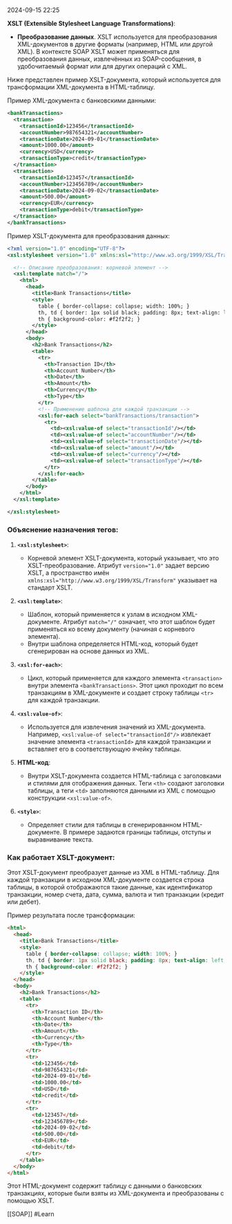  2024-09-15 22:25

**XSLT (Extensible Stylesheet Language Transformations)**:

- **Преобразование данных**. XSLT используется для преобразования XML-документов в другие форматы (например, HTML или другой XML). В контексте SOAP XSLT может применяться для преобразования данных, извлечённых из SOAP-сообщения, в удобочитаемый формат или для других операций с XML.

Ниже представлен пример XSLT-документа, который используется для трансформации XML-документа в HTML-таблицу.

Пример XML-документа с банковскими данными:
```xml
<bankTransactions>
  <transaction>
    <transactionId>123456</transactionId>
    <accountNumber>987654321</accountNumber>
    <transactionDate>2024-09-01</transactionDate>
    <amount>1000.00</amount>
    <currency>USD</currency>
    <transactionType>credit</transactionType>
  </transaction>
  <transaction>
    <transactionId>123457</transactionId>
    <accountNumber>123456789</accountNumber>
    <transactionDate>2024-09-02</transactionDate>
    <amount>500.00</amount>
    <currency>EUR</currency>
    <transactionType>debit</transactionType>
  </transaction>
</bankTransactions>

```

Пример XSLT-документа для преобразования данных:
```xml
<?xml version="1.0" encoding="UTF-8"?>
<xsl:stylesheet version="1.0" xmlns:xsl="http://www.w3.org/1999/XSL/Transform">

  <!-- Описание преобразования: корневой элемент -->
  <xsl:template match="/">
    <html>
      <head>
        <title>Bank Transactions</title>
        <style>
          table { border-collapse: collapse; width: 100%; }
          th, td { border: 1px solid black; padding: 8px; text-align: left; }
          th { background-color: #f2f2f2; }
        </style>
      </head>
      <body>
        <h2>Bank Transactions</h2>
        <table>
          <tr>
            <th>Transaction ID</th>
            <th>Account Number</th>
            <th>Date</th>
            <th>Amount</th>
            <th>Currency</th>
            <th>Type</th>
          </tr>
          <!-- Применение шаблона для каждой транзакции -->
          <xsl:for-each select="bankTransactions/transaction">
            <tr>
              <td><xsl:value-of select="transactionId"/></td>
              <td><xsl:value-of select="accountNumber"/></td>
              <td><xsl:value-of select="transactionDate"/></td>
              <td><xsl:value-of select="amount"/></td>
              <td><xsl:value-of select="currency"/></td>
              <td><xsl:value-of select="transactionType"/></td>
            </tr>
          </xsl:for-each>
        </table>
      </body>
    </html>
  </xsl:template>

</xsl:stylesheet>

```

### Объяснение назначения тегов:

1. **`<xsl:stylesheet>`**:
    
    - Корневой элемент XSLT-документа, который указывает, что это XSLT-преобразование. Атрибут `version="1.0"` задает версию XSLT, а пространство имён `xmlns:xsl="http://www.w3.org/1999/XSL/Transform"` указывает на стандарт XSLT.
2. **`<xsl:template>`**:
    
    - Шаблон, который применяется к узлам в исходном XML-документе. Атрибут `match="/"` означает, что этот шаблон будет применяться ко всему документу (начиная с корневого элемента).
    - Внутри шаблона определяется HTML-код, который будет сгенерирован на основе данных из XML.
3. **`<xsl:for-each>`**:
    
    - Цикл, который применяется для каждого элемента `<transaction>` внутри элемента `<bankTransactions>`. Этот цикл проходит по всем транзакциям в XML-документе и создает строку таблицы `<tr>` для каждой транзакции.
4. **`<xsl:value-of>`**:
    
    - Используется для извлечения значений из XML-документа. Например, `<xsl:value-of select="transactionId"/>` извлекает значение элемента `<transactionId>` для каждой транзакции и вставляет его в соответствующую ячейку таблицы.
5. **HTML-код**:
    
    - Внутри XSLT-документа создается HTML-таблица с заголовками и стилями для отображения данных. Теги `<th>` создают заголовки таблицы, а теги `<td>` заполняются данными из XML с помощью конструкции `<xsl:value-of>`.
6. **`<style>`**:
    
    - Определяет стили для таблицы в сгенерированном HTML-документе. В примере задаются границы таблицы, отступы и выравнивание текста.

### Как работает XSLT-документ:

Этот XSLT-документ преобразует данные из XML в HTML-таблицу. Для каждой транзакции в исходном XML-документе создается строка таблицы, в которой отображаются такие данные, как идентификатор транзакции, номер счета, дата, сумма, валюта и тип транзакции (кредит или дебет).

Пример результата после трансформации:
```html
<html>
  <head>
    <title>Bank Transactions</title>
    <style>
      table { border-collapse: collapse; width: 100%; }
      th, td { border: 1px solid black; padding: 8px; text-align: left; }
      th { background-color: #f2f2f2; }
    </style>
  </head>
  <body>
    <h2>Bank Transactions</h2>
    <table>
      <tr>
        <th>Transaction ID</th>
        <th>Account Number</th>
        <th>Date</th>
        <th>Amount</th>
        <th>Currency</th>
        <th>Type</th>
      </tr>
      <tr>
        <td>123456</td>
        <td>987654321</td>
        <td>2024-09-01</td>
        <td>1000.00</td>
        <td>USD</td>
        <td>credit</td>
      </tr>
      <tr>
        <td>123457</td>
        <td>123456789</td>
        <td>2024-09-02</td>
        <td>500.00</td>
        <td>EUR</td>
        <td>debit</td>
      </tr>
    </table>
  </body>
</html>

```
Этот HTML-документ содержит таблицу с данными о банковских транзакциях, которые были взяты из XML-документа и преобразованы с помощью XSLT.

[[SOAP]]
#Learn